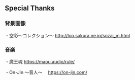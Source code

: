 ## Special Thanks
### 背景画像
・空彩～コレクション～
http://loo.sakura.ne.jp/sozai_m.html 
### 音楽
・魔王魂
https://maou.audio/rule/

・On-Jin ～音人～　
https://on-jin.com/
